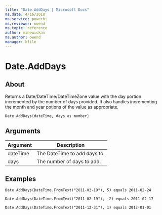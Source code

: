 ```yaml
---
title: "Date.AddDays | Microsoft Docs"
ms.date: 4/16/2018
ms.service: powerbi
ms.reviewer: owend
ms.topic: reference
author: minewiskan
ms.author: owend
manager: kfile
---
```

# Date.AddDays

  
## About  
Returns a Date/DateTime/DateTimeZone value with the day portion incremented by the number of days provided. It also handles incrementing the month and year potions of the value as appropriate.  
  
```  
Date.AddDays(dateTime, days as number)  
```  
  
## Arguments  
  
|Argument|Description|  
|------------|---------------|  
|dateTime|The DateTime to add days to.|  
|days|The number of days to add.|  
  
## Examples  
  
```  
Date.AddDays(DateTime.FromText("2011-02-19"), 5) equals 2011-02-24  
```  
  
```  
Date.AddDays(DateTime.FromText("2011-02-19"), -2) equals 2011-02-17  
```  
  
```  
Date.AddDays(DateTime.FromText("2011-12-31"), 1) equals 2012-01-01  
```  
